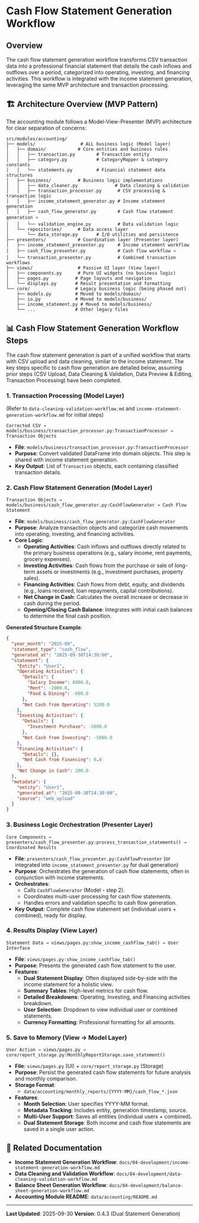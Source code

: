 # Cash Flow Statement Generation Workflow

## Overview
The cash flow statement generation workflow transforms CSV transaction data into a professional financial statement that details the cash inflows and outflows over a period, categorized into operating, investing, and financing activities. This workflow is integrated with the income statement generation, leveraging the same MVP architecture and transaction processing.

## 🏗️ Architecture Overview (MVP Pattern)

The accounting module follows a Model-View-Presenter (MVP) architecture for clear separation of concerns:

```
src/modules/accounting/
├── models/                 # ALL business logic (Model layer)
│   ├── domain/            # Core entities and business rules
│   │   ├── transaction.py        # Transaction entity
│   │   ├── category.py           # CategoryMapper & category constants
│   │   └── statements.py         # Financial statement data structures
│   ├── business/          # Business logic implementations
│   │   ├── data_cleaner.py              # Data cleaning & validation
│   │   ├── transaction_processor.py      # CSV processing & transaction logic
│   │   ├── income_statement_generator.py # Income statement generation
│   │   ├── cash_flow_generator.py        # Cash flow statement generation ⭐
│   │   └── validation_engine.py          # Data validation logic
│   └── repositories/      # Data access layer
│       └── data_storage.py       # I/O utilities and persistence
├── presenters/            # Coordination layer (Presenter layer)
│   ├── income_statement_presenter.py     # Income statement workflow
│   ├── cash_flow_presenter.py            # Cash flow workflow ⭐
│   └── transaction_presenter.py          # Combined transaction workflows
├── views/                 # Passive UI layer (View layer)
│   ├── components.py      # Pure UI widgets (no business logic)
│   ├── pages.py          # Page layouts and navigation
│   └── displays.py       # Result presentation and formatting
└── core/                 # Legacy business logic (being phased out)
    ├── models.py         # Moved to models/domain/
    ├── io.py             # Moved to models/business/
    ├── income_statement.py # Moved to models/business/
    └── ...               # Other legacy files
```

## 📊 Cash Flow Statement Generation Workflow Steps

The cash flow statement generation is part of a unified workflow that starts with CSV upload and data cleaning, similar to the income statement. The key steps specific to cash flow generation are detailed below, assuming prior steps (CSV Upload, Data Cleaning & Validation, Data Preview & Editing, Transaction Processing) have been completed.

### 1. **Transaction Processing (Model Layer)**
(Refer to `data-cleaning-validation-workflow.md` and `income-statement-generation-workflow.md` for initial steps)

```
Corrected CSV → models/business/transaction_processor.py:TransactionProcessor → Transaction Objects
```
- **File**: `models/business/transaction_processor.py:TransactionProcessor`
- **Purpose**: Convert validated DataFrame into domain objects. This step is shared with income statement generation.
- **Key Output**: List of `Transaction` objects, each containing classified transaction details.

### 2. **Cash Flow Statement Generation (Model Layer)**

```
Transaction Objects → models/business/cash_flow_generator.py:CashFlowGenerator → Cash Flow Statement
```
- **File**: `models/business/cash_flow_generator.py:CashFlowGenerator`
- **Purpose**: Analyze transaction objects and categorize cash movements into operating, investing, and financing activities.
- **Core Logic**:
    - **Operating Activities**: Cash inflows and outflows directly related to the primary business operations (e.g., salary income, rent payments, grocery expenses).
    - **Investing Activities**: Cash flows from the purchase or sale of long-term assets or investments (e.g., investment purchases, property sales).
    - **Financing Activities**: Cash flows from debt, equity, and dividends (e.g., loans received, loan repayments, capital contributions).
    - **Net Change in Cash**: Calculates the overall increase or decrease in cash during the period.
    - **Opening/Closing Cash Balance**: Integrates with initial cash balances to determine the final cash position.

**Generated Structure Example**:
```json
{
  "year_month": "2025-09",
  "statement_type": "cash_flow",
  "generated_at": "2025-09-30T14:30:00",
  "statement": {
    "Entity": "User1",
    "Operating Activities": {
      "Details": {
        "Salary Income": 8000.0,
        "Rent": -2000.0,
        "Food & Dining": -800.0
      },
      "Net Cash from Operating": 5200.0
    },
    "Investing Activities": {
      "Details": {
        "Investment Purchase": -5000.0
      },
      "Net Cash from Investing": -5000.0
    },
    "Financing Activities": {
      "Details": {},
      "Net Cash from Financing": 0.0
    },
    "Net Change in Cash": 200.0
  },
  "metadata": {
    "entity": "User1",
    "generated_at": "2025-09-30T14:30:00",
    "source": "web_upload"
  }
}
```

### 3. **Business Logic Orchestration (Presenter Layer)**

```
Core Components → presenters/cash_flow_presenter.py:process_transaction_statements() → Coordinated Results
```
- **File**: `presenters/cash_flow_presenter.py:CashFlowPresenter` (or integrated into `income_statement_presenter.py` for dual generation)
- **Purpose**: Orchestrates the generation of cash flow statements, often in conjunction with income statements.
- **Orchestrates**:
    - Calls `CashFlowGenerator` (Model - step 2).
    - Coordinates multi-user processing for cash flow statements.
    - Handles errors and validation specific to cash flow generation.
- **Key Output**: Complete cash flow statement set (individual users + combined), ready for display.

### 4. **Results Display (View Layer)**

```
Statement Data → views/pages.py:show_income_cashflow_tab() → User Interface
```
- **File**: `views/pages.py:show_income_cashflow_tab()`
- **Purpose**: Presents the generated cash flow statement to the user.
- **Features**:
    - **Dual Statement Display**: Often displayed side-by-side with the income statement for a holistic view.
    - **Summary Tables**: High-level metrics for cash flow.
    - **Detailed Breakdowns**: Operating, Investing, and Financing activities breakdown.
    - **User Selection**: Dropdown to view individual user or combined statements.
    - **Currency Formatting**: Professional formatting for all amounts.

### 5. **Save to Memory (View → Model Layer)**

```
User Action → views/pages.py → core/report_storage.py:MonthlyReportStorage.save_statement()
```
- **File**: `views/pages.py` (UI) + `core/report_storage.py` (Storage)
- **Purpose**: Persist the generated cash flow statements for future analysis and monthly comparison.
- **Storage Format**:
    - `data/accounting/monthly_reports/{YYYY-MM}/cash_flow_*.json`
- **Features**:
    - **Month Selection**: User specifies YYYY-MM format.
    - **Metadata Tracking**: Includes entity, generation timestamp, source.
    - **Multi-User Support**: Saves all entities (individual users + combined).
    - **Dual Statement Storage**: Both income and cash flow statements are saved in a single user action.

## 📝 Related Documentation

- **Income Statement Generation Workflow**: `docs/04-development/income-statement-generation-workflow.md`
- **Data Cleaning and Validation Workflow**: `docs/04-development/data-cleaning-validation-workflow.md`
- **Balance Sheet Generation Workflow**: `docs/04-development/balance-sheet-generation-workflow.md`
- **Accounting Module README**: `data/accounting/README.md`

---

**Last Updated**: 2025-09-30
**Version**: 0.4.3 (Dual Statement Generation)

